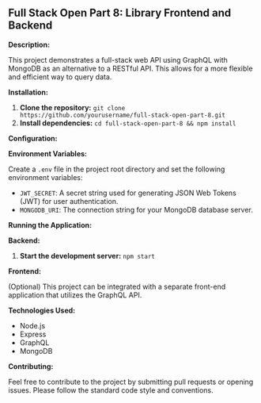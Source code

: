 ## Full Stack Open Part 8: Library Frontend and Backend

**Description:**

This project demonstrates a full-stack web API using GraphQL with MongoDB as an alternative to a RESTful API. This allows for a more flexible and efficient way to query data.

**Installation:**

1. **Clone the repository:** `git clone https://github.com/yourusername/full-stack-open-part-8.git`
2. **Install dependencies:** `cd full-stack-open-part-8 && npm install`

**Configuration:**

**Environment Variables:**

Create a `.env` file in the project root directory and set the following environment variables:

- `JWT_SECRET`: A secret string used for generating JSON Web Tokens (JWT) for user authentication.
- `MONGODB_URI`: The connection string for your MongoDB database server.

**Running the Application:**

**Backend:**

1. **Start the development server:** `npm start`

**Frontend:**

(Optional) This project can be integrated with a separate front-end application that utilizes the GraphQL API.

**Technologies Used:**

- Node.js
- Express
- GraphQL
- MongoDB

**Contributing:**

Feel free to contribute to the project by submitting pull requests or opening issues. Please follow the standard code style and conventions.
